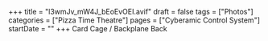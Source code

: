 +++
title = "l3wmJv_mW4J_bEoEvOEI.avif"
draft = false
tags = ["Photos"]
categories = ["Pizza Time Theatre"]
pages = ["Cyberamic Control System"]
startDate = ""
+++
Card Cage / Backplane Back
